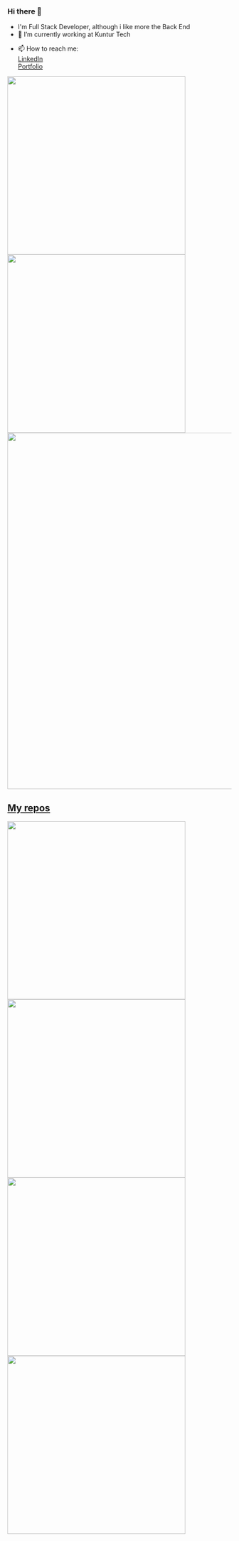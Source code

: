 
### Hi there 👋
<!--**Tanito/Tanito** is a ✨ _special_ ✨ repository because its `README.md` (this file) appears on your GitHub profile.

Here are some ideas to get you started:
-->
- I'm Full Stack Developer, although i like more the Back End
- 🔭 I’m currently working at Kuntur Tech
<!--- 🌱 I’m currently learning Flutter & Java
 - 👯 I’m looking to collaborate on ...
- 🤔 I’m looking for help with ...
- 💬 Ask me about ... -->
- 📫 How to reach me: <br>
 <a href="https://www.linkedin.com/in/ulises-delia/">LinkedIn</a> <br>
 <a href="https://ulises-delia.vercel.app">Portfolio</a>




<p align="left">
  <a href="https://github.com/Tanito"><img width="400" src="https://github-readme-stats.vercel.app/api?username=Tanito&show_icons=true&theme=react">
  <a href="https://github.com/Tanito"><img width="400" src="https://github-readme-stats.vercel.app/api/top-langs/?username=Tanito&hide=html,scss,css,objective-c, shell&langs_count=10&layout=compact&theme=react">
<a href="https://github.com/Tanito"><img width="800" src="https://github-profile-trophy.vercel.app/?username=Tanito&row=1&column=5&theme=discord">
</p>
    
## My repos
    
<p align="left">
  
   <a href="https://github.com/Tanito/quizapp_BACKEND-1"><img width="400" src="https://github-readme-stats.vercel.app/api/pin/?username=Tanito&repo=quizapp_BACKEND-1&langs_count=5&theme=react">
  <a href="https://github.com/Tanito/QuizApp"><img width="400" src="https://github-readme-stats.vercel.app/api/pin/?username=Tanito&card_height=300&&repo=QuizApp&langs_count=5&layout=compact&theme=react">
  <a href="https://github.com/Tanito/WineStore"><img width="400" src="https://github-readme-stats.vercel.app/api/pin/?username=Tanito&repo=WineStore&layout=compact&theme=react">
  <a href="https://github.com/Tanito/control-flota"><img width="400" src="https://github-readme-stats.vercel.app/api/pin/?username=Tanito&repo=control-flota&hide=html,scss,css&langs_count=10&layout=compact&theme=react">
</p>  
